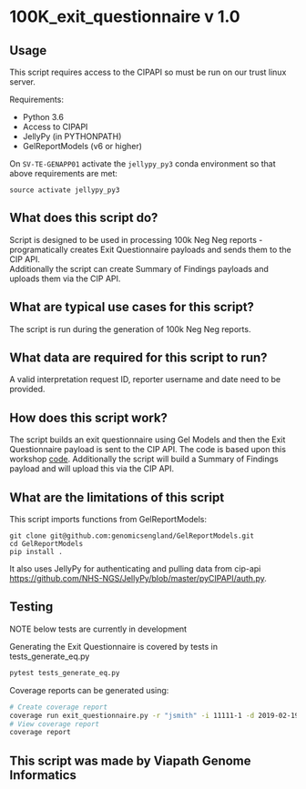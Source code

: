 # 100K_exit_questionnaire v 1.0

## Usage

This script requires access to the CIPAPI so must be run on our trust linux server.

Requirements:

* Python 3.6
* Access to CIPAPI
* JellyPy (in PYTHONPATH)
* GelReportModels (v6 or higher)

On `SV-TE-GENAPP01` activate the `jellypy_py3` conda environment so that above requirements are met:

```
source activate jellypy_py3
```

## What does this script do?

Script is designed to be used in processing 100k Neg Neg reports - programatically creates Exit Questionnaire payloads and sends them to the CIP API.  
Additionally the script can create Summary of Findings payloads and uploads them via the CIP API.

## What are typical use cases for this script?

The script is run during the generation of 100k Neg Neg reports.

## What data are required for this script to run?

A valid interpretation request ID, reporter username and date need to be provided.

## How does this script work?

The script builds an exit questionnaire using Gel Models and then the Exit Questionnaire payload is sent to the CIP API.  The code is based upon this workshop [code](https://github.com/genomicsengland/ACGS_GeL_API_workshop/blob/master/Exit_Questionnaire_Workshop/WORKSHOP.ipynb).  Additionally the script will build a Summary of Findings payload and will upload this via the CIP API.  

## What are the limitations of this script

This script imports functions from GelReportModels:
```git
git clone git@github.com:genomicsengland/GelReportModels.git
cd GelReportModels
pip install .
```
It also uses JellyPy for authenticating and pulling data from cip-api https://github.com/NHS-NGS/JellyPy/blob/master/pyCIPAPI/auth.py.

## Testing 

NOTE below tests are currently in development

Generating the Exit Questionnaire is covered by tests in tests_generate_eq.py
```bash
pytest tests_generate_eq.py
```
Coverage reports can be generated using:

```bash
# Create coverage report
coverage run exit_questionnaire.py -r "jsmith" -i 11111-1 -d 2019-02-19
# View coverage report
coverage report
```

## This script was made by Viapath Genome Informatics

